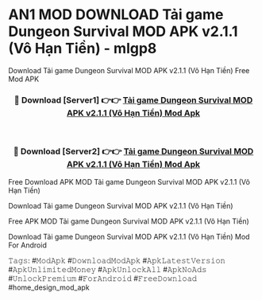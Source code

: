 # AN1 MOD DOWNLOAD Tải game Dungeon Survival MOD APK v2.1.1 (Vô Hạn Tiền) - mlgp8
Download Tải game Dungeon Survival MOD APK v2.1.1 (Vô Hạn Tiền) Free Mod APK

<div align="center">
<h3>🔴 Download [Server1] 👉👉 <a href="https://apk-comot.site?title=Tải_game_Dungeon_Survival_MOD_APK_v2.1.1_(Vô_Hạn_Tiền)">Tải game Dungeon Survival MOD APK v2.1.1 (Vô Hạn Tiền) Mod Apk</a></h3><br>

<h3>🔴 Download [Server2] 👉👉 <a href="https://apk-comot.site?title=Tải_game_Dungeon_Survival_MOD_APK_v2.1.1_(Vô_Hạn_Tiền)">Tải game Dungeon Survival MOD APK v2.1.1 (Vô Hạn Tiền) Mod Apk</a></h3>
</div>


Free Download APK MOD Tải game Dungeon Survival MOD APK v2.1.1 (Vô Hạn Tiền)

Download Tải game Dungeon Survival MOD APK v2.1.1 (Vô Hạn Tiền) 

Free APK MOD Tải game Dungeon Survival MOD APK v2.1.1 (Vô Hạn Tiền) 

Download Tải game Dungeon Survival MOD APK v2.1.1 (Vô Hạn Tiền) Mod For Android

𝚃𝚊𝚐𝚜: #𝙼𝚘𝚍𝙰𝚙𝚔 #𝙳𝚘𝚠𝚗𝚕𝚘𝚊𝚍𝙼𝚘𝚍𝙰𝚙𝚔 #𝙰𝚙𝚔𝙻𝚊𝚝𝚎𝚜𝚝𝚅𝚎𝚛𝚜𝚒𝚘𝚗 #𝙰𝚙𝚔𝚄𝚗𝚕𝚒𝚖𝚒𝚝𝚎𝚍𝙼𝚘𝚗𝚎𝚢 #𝙰𝚙𝚔𝚄𝚗𝚕𝚘𝚌𝚔𝙰𝚕𝚕 #𝙰𝚙𝚔𝙽𝚘𝙰𝚍𝚜 #𝚄𝚗𝚕𝚘𝚌𝚔𝙿𝚛𝚎𝚖𝚒𝚞𝚖 #𝙵𝚘𝚛𝙰𝚗𝚍𝚛𝚘𝚒𝚍 #𝙵𝚛𝚎𝚎𝙳𝚘𝚠𝚗𝚕𝚘𝚊𝚍 #home_design_mod_apk